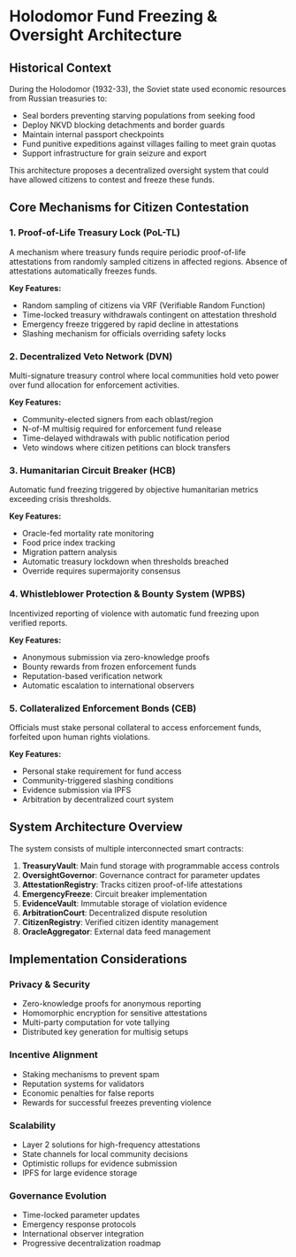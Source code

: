 # Holodomor Fund Freezing & Oversight Architecture

## Historical Context
During the Holodomor (1932-33), the Soviet state used economic resources from Russian treasuries to:
- Seal borders preventing starving populations from seeking food
- Deploy NKVD blocking detachments and border guards
- Maintain internal passport checkpoints
- Fund punitive expeditions against villages failing to meet grain quotas
- Support infrastructure for grain seizure and export

This architecture proposes a decentralized oversight system that could have allowed citizens to contest and freeze these funds.

## Core Mechanisms for Citizen Contestation

### 1. **Proof-of-Life Treasury Lock (PoL-TL)**
A mechanism where treasury funds require periodic proof-of-life attestations from randomly sampled citizens in affected regions. Absence of attestations automatically freezes funds.

**Key Features:**
- Random sampling of citizens via VRF (Verifiable Random Function)
- Time-locked treasury withdrawals contingent on attestation threshold
- Emergency freeze triggered by rapid decline in attestations
- Slashing mechanism for officials overriding safety locks

### 2. **Decentralized Veto Network (DVN)**
Multi-signature treasury control where local communities hold veto power over fund allocation for enforcement activities.

**Key Features:**
- Community-elected signers from each oblast/region
- N-of-M multisig required for enforcement fund release
- Time-delayed withdrawals with public notification period
- Veto windows where citizen petitions can block transfers

### 3. **Humanitarian Circuit Breaker (HCB)**
Automatic fund freezing triggered by objective humanitarian metrics exceeding crisis thresholds.

**Key Features:**
- Oracle-fed mortality rate monitoring
- Food price index tracking
- Migration pattern analysis
- Automatic treasury lockdown when thresholds breached
- Override requires supermajority consensus

### 4. **Whistleblower Protection & Bounty System (WPBS)**
Incentivized reporting of violence with automatic fund freezing upon verified reports.

**Key Features:**
- Anonymous submission via zero-knowledge proofs
- Bounty rewards from frozen enforcement funds
- Reputation-based verification network
- Automatic escalation to international observers

### 5. **Collateralized Enforcement Bonds (CEB)**
Officials must stake personal collateral to access enforcement funds, forfeited upon human rights violations.

**Key Features:**
- Personal stake requirement for fund access
- Community-triggered slashing conditions
- Evidence submission via IPFS
- Arbitration by decentralized court system

## System Architecture Overview

The system consists of multiple interconnected smart contracts:

1. **TreasuryVault**: Main fund storage with programmable access controls
2. **OversightGovernor**: Governance contract for parameter updates
3. **AttestationRegistry**: Tracks citizen proof-of-life attestations
4. **EmergencyFreeze**: Circuit breaker implementation
5. **EvidenceVault**: Immutable storage of violation evidence
6. **ArbitrationCourt**: Decentralized dispute resolution
7. **CitizenRegistry**: Verified citizen identity management
8. **OracleAggregator**: External data feed management

## Implementation Considerations

### Privacy & Security
- Zero-knowledge proofs for anonymous reporting
- Homomorphic encryption for sensitive attestations
- Multi-party computation for vote tallying
- Distributed key generation for multisig setups

### Incentive Alignment
- Staking mechanisms to prevent spam
- Reputation systems for validators
- Economic penalties for false reports
- Rewards for successful freezes preventing violence

### Scalability
- Layer 2 solutions for high-frequency attestations
- State channels for local community decisions
- Optimistic rollups for evidence submission
- IPFS for large evidence storage

### Governance Evolution
- Time-locked parameter updates
- Emergency response protocols
- International observer integration
- Progressive decentralization roadmap